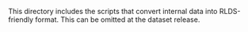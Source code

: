 This directory includes the scripts that convert internal data into RLDS-friendly format. This can be omitted at the dataset release.